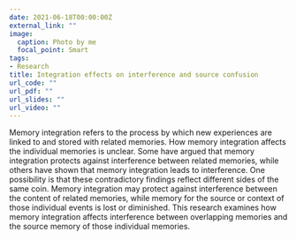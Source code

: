 ```yaml
---
date: 2021-06-18T00:00:00Z
external_link: ""
image:
  caption: Photo by me
  focal_point: Smart
tags:
- Research
title: Integration effects on interference and source confusion
url_code: ""
url_pdf: ""
url_slides: ""
url_video: ""
---
```


Memory integration refers to the process by which new experiences are linked to and stored with related memories. How memory integration affects the individual memories is unclear. Some have argued that memory integration protects against interference between related memories, while others have shown that memory integration leads to interference. One possibility is that these contradictory findings reflect different sides of the same coin. Memory integration may protect against interference between the content of related memories, while memory for the source or context of those individual events is lost or diminished. This research examines how memory integration affects interference between overlapping memories and the source memory of those individual memories. 